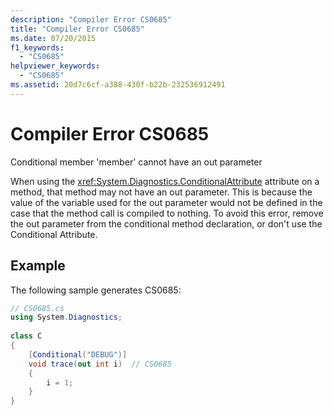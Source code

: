 ```yaml
---
description: "Compiler Error CS0685"
title: "Compiler Error CS0685"
ms.date: 07/20/2015
f1_keywords: 
  - "CS0685"
helpviewer_keywords: 
  - "CS0685"
ms.assetid: 20d7c6cf-a388-430f-b22b-232536912491
---
```

# Compiler Error CS0685
Conditional member 'member' cannot have an out parameter  
  
 When using the <xref:System.Diagnostics.ConditionalAttribute> attribute on a method, that method may not have an out parameter. This is because the value of the variable used for the out parameter would not be defined in the case that the method call is compiled to nothing. To avoid this error, remove the out parameter from the conditional method declaration, or don't use the Conditional Attribute.  
  
## Example  
 The following sample generates CS0685:  
  
```csharp  
// CS0685.cs  
using System.Diagnostics;  
  
class C  
{  
    [Conditional("DEBUG")]  
    void trace(out int i)  // CS0685  
    {  
        i = 1;  
    }  
}  
```
